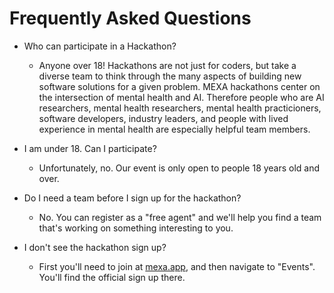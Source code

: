 # Frequently Asked Questions 

* Who can participate in a Hackathon?
  * Anyone over 18! Hackathons are not just for coders, but take a diverse team to think through the many aspects of building new software solutions for a given problem. MEXA hackathons center on the intersection of mental health and AI. Therefore people who are AI researchers, mental health researchers, mental health practicioners, software developers, industry leaders, and people with lived experience in mental health are especially helpful team members. 

* I am under 18. Can I participate?
  * Unfortunately, no. Our event is only open to people 18 years old and over.
    
* Do I need a team before I sign up for the hackathon?
  * No. You can register as a "free agent" and we'll help you find a team that's working on something interesting to you.
    
 * I don't see the hackathon sign up?
   * First you'll need to join at [mexa.app](mexa.app), and then navigate to "Events". You'll find the official sign up there. 
